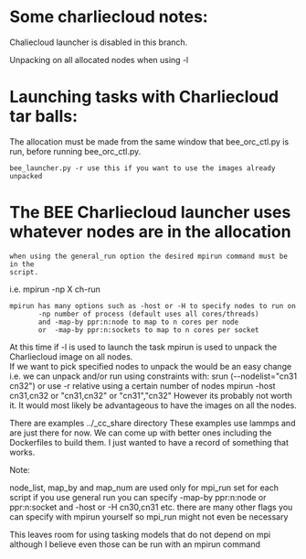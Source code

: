 # Some charliecloud notes:

Chaliecloud launcher is disabled in this branch.

Unpacking on all allocated nodes when using -l


# Launching tasks with Charliecloud tar balls:
The allocation must be made from the same window that bee_orc_ctl.py is run, 
    before running bee_orc_ctl.py.

    bee_launcher.py -r use this if you want to use the images already unpacked
      
# The BEE Charliecloud launcher uses whatever nodes are in the allocation
    when using the general_run option the desired mpirun command must be in the 
    script.
  i.e. mpirun -np X ch-run <args>

    mpirun has many options such as -host or -H to specify nodes to run on 
           -np number of process (default uses all cores/threads)
           and -map-by ppr:n:node to map to n cores per node 
           or  -map-by ppr:n:sockets to map to n cores per socket
           
   At this time if -l is used to launch the task mpirun is used to unpack the
   Charliecloud image on all nodes.   
   If we want to pick specified nodes to unpack the would be an easy change
   i.e. we can unpack and/or run using constraints with:
        srun (--nodelist="cn31 cn32")
               or use -r relative using a certain number of nodes
        mpirun -host cn31,cn32 or "cn31,cn32" or "cn31","cn32" 
    However its probably not worth it. It would most likely be advantageous to 
    have the images on all the nodes.

   There are examples ../_cc_share directory These examples use lammps and are 
   just there for now. We can come up with better ones including the Dockerfiles
   to build them. I just wanted to have a record of something that works.  

  Note: 

node_list, map_by and map_num are used only for mpi_run set for each script
if you use general run you can specify -map-by ppr:n:node or ppr:n:socket
and -host or -H cn30,cn31 etc. there are many other flags you can specify with
mpirun yourself so mpi_run might not even be necessary

This leaves room for using tasking models that do not depend on mpi although I
believe even those can be run with an mpirun command

